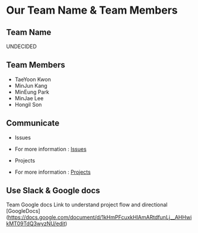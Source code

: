 # Our Team Name & Team Members

## Team Name

UNDECIDED

## Team Members

* TaeYoon Kwon
* MinJun Kang
* MinEung Park
* MinJae Lee
* Hongil Son

## Communicate

* Issues
- For more information : [Issues]( https://github.com/Hanyang-Erica-Oss-dev-2020-Undecided/Decision-Helper/issues)
* Projects
- For more information : [Projects]( https://github.com/Hanyang-Erica-Oss-dev-2020-Undecided/Decision-Helper/projects)

## Use Slack & Google docs

Team Google docs Link to understand project flow and directional
[GoogleDocs] (https://docs.google.com/document/d/1kHmPFcuxkHlAmARtdfunLj__AHHwikMT09TdQ3wyzNU/edit)
